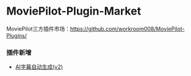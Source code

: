 # MoviePilot-Plugin-Market

MoviePilot三方插件市场：https://github.com/workroom008/MoviePilot-Plugins/


### 插件新增

- [AI字幕自动生成(v2)](plugins%2Fautosubv2%2FREADME.md)
